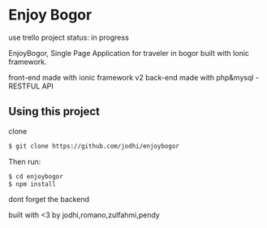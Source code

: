 Enjoy Bogor
=====================
use trello
project status: in progress


EnjoyBogor, Single Page Application for traveler in bogor built with Ionic framework.




front-end made with ionic framework v2
back-end made with php&mysql - RESTFUL API

## Using this project

clone

```bash
$ git clone https://github.com/jodhi/enjoybogor
```

Then run:

```bash
$ cd enjoybogor
$ npm install
```


dont forget the backend



built with <3 by jodhi,romano,zulfahmi,pendy
